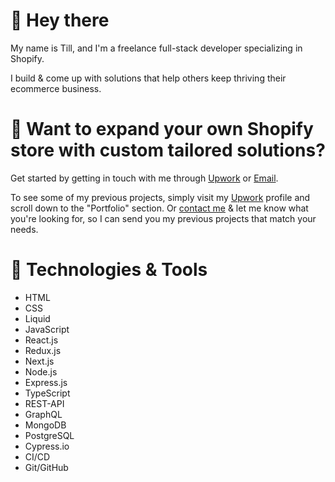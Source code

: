 # 👋 Hey there

My name is Till, and I'm a freelance full-stack developer specializing in Shopify.

I build & come up with solutions that help others keep thriving their ecommerce business.

#  🛒 Want to expand your own Shopify store with custom tailored solutions?

Get started by getting in touch with me through [Upwork](https://www.upwork.com/freelancers/~016389df76a725208a) or [Email](mailto:Till.taeubrich@gmail.com).

To see some of my previous projects, simply visit my [Upwork](https://www.upwork.com/freelancers/~016389df76a725208a) profile and scroll down to the "Portfolio" section. Or [contact me](mailto:till.taeubrich@gmail.com) & let me know what you're looking for, so I can send you my previous projects that match your needs.

# 🔧 Technologies & Tools

- HTML
- CSS
- Liquid
- JavaScript
- React.js
- Redux.js
- Next.js
- Node.js
- Express.js
- TypeScript
- REST-API
- GraphQL
- MongoDB
- PostgreSQL
- Cypress.io
- CI/CD
- Git/GitHub
